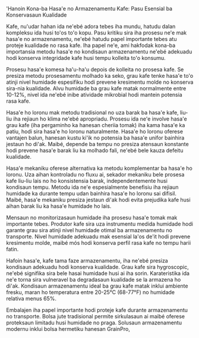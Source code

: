 'Hanoin Kona-ba Hasa'e no Armazenamentu Kafe: Pasu Esensial ba Konservasaun Kualidade

Kafe, nu'udar hahan ida ne'ebé adora tebes iha mundu, hatudu dalan kompleksu ida husi to'os to'o kopu. Pasu kritiku sira iha prosesu ne'e mak hasa'e no armazenamentu, ne'ebé hatudu papel importante tebes atu proteje kualidade no rasa kafe. Iha papel ne'e, ami hakfodak kona-ba importansia metodu hasa'e no kondisaun armazenamentu ne'ebé adekuadu hodi konserva integridade kafe husi tempu kolleita to'o konsumu.

Prosesu hasa'e komesa ha'u-ha'u depois de kolleita no prosesa kafe. Se presiza metodu prosesamentu molhado ka seko, grau kafe tenke hasa'e to'o atinji nivel humidade espesifiku hodi prevene kresimentu molde no konserva sira-nia kualidade. Alvu humidade ba grau kafe matak normalmente entre 10-12%, nivel ida ne'ebé inibe atividade mikrobial hodi mantein potensia rasa kafe.

Hasa'e ho loronu mak metodu tradisional no uza barak ba hasa'e kafe, liu-liu iha rejiaun ho klima ne'ebé apropriadu. Prosesu ida ne'e involve hasa'e grau kafe (iha pergaminho ka hanesan cheriia tomak) iha kama hasa'e ka patiu, hodi sira hasa'e ho loronu naturalmente. Hasa'e ho loronu oferese vantajen balun, hanesan kustu ki'ik no potensia ba hasa'e unifor bainhira jestaun ho di'ak. Maibé, depende ba tempu no presiza atensaun konstante hodi prevene hasa'e barak liu ka molhado fali, ne'ebé bele kauza defeitu kualidade.

Hasa'e mekaniku oferese alternativa ka metodu komplementar ba hasa'e ho loronu. Uza aihan kontroladu no fluxu ai, sekador mekaniku bele prosesa kafe liu-liu lais no ho konsistensia barak, independentemente husi kondisaun tempu. Metodu ida ne'e espesialmente benefisiu iha rejiaun humidade ka durante tempu udan bainhira hasa'e ho loronu sai difisil. Maibé, hasa'e mekaniku presiza jestaun di'ak hodi evita prejudika kafe husi aihan barak liu ka hasa'e humidade ho lais.

Mensaun no monitorizasaun humidade iha prosesu hasa'e tomak mak importante tebes. Produtor kafe sira uza instrumentu medida humidade hodi garante grau sira atinji nivel humidade otimal ba armazenamentu no transporte. Nivel humidade adekuadu mak esensial la'os de'it hodi prevene kresimentu molde, maibé mós hodi konserva perfil rasa kafe no tempu harii fatin.

Hafoin hasa'e, kafe tama faze armazenamentu, iha ne'ebé presiza kondisaun adekuadu hodi konserva kualidade. Grau kafe sira hygroscopic, ne'ebé signifika sira bele hasai humidade husi ai iha sorin. Karateristika ida ne'e torna sira vulneravel ba degradasaun kualidade se la armazena ho di'ak. Kondisaun armazenamentu ideal ba grau kafe matak inklui ambiente fresku, maran ho temperatura entre 20-25°C (68-77°F) no humidade relativa menus 65%.

Embalajen iha papel importante hodi proteje kafe durante armazenamentu no transporte. Bolsa jute tradisional permite sirkulasaun ai maibé oferese proteksaun limitadu husi humidade no praga. Solusaun armazenamentu modernu inklui bolsa hermetiku hanesan GrainPro,